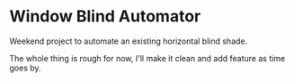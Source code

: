 # Window Blind Automator

Weekend project to automate an existing horizontal blind shade.

The whole thing is rough for now, I'll make it clean and add feature as time goes by.